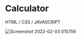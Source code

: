 # Calculator
HTML / CSS / JAVASCRIPT

![Screenshot 2022-02-03 015759](https://user-images.githubusercontent.com/64356305/152232123-68fc6393-756a-4c3a-9fb4-cb39fbc903fc.png)

